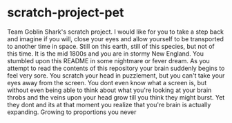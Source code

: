 # scratch-project-pet

Team Goblin Shark's scratch project.
I would like for you to take a step back and imagine if you will, close your eyes and allow yourself to be transported to another time in space. Still on this earth, still of this species, but not of this time. It is the mid 1800s and you are in stormy New England. You stumbled upon this README in some nightmare or fever dream. As you attempt to read the contents of this repository your brain suddenly begins to feel very sore. You scratch your head in puzzlement, but you can't take your eyes away from the screen. You dont even know what a screen is, but without even being able to think about what you're looking at your brain throbs and the veins upon your head grow till you think they might burst. Yet they dont and its at that moment you realize that you're brain is actually expanding. Growing to proportions you never
